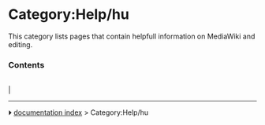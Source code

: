 # Category:Help/hu
This category lists pages that contain helpfull information on MediaWiki and editing.

### Contents

|     |     |     |
| --- | --- | --- |
|



---
⏵ [documentation index](../README.md) > Category:Help/hu
